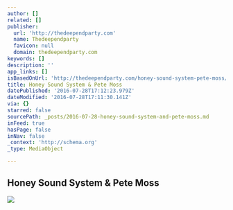 ```yaml
---
author: []
related: []
publisher:
  url: 'http://thedeependparty.com'
  name: Thedeependparty
  favicon: null
  domain: thedeependparty.com
keywords: []
description: ''
app_links: []
isBasedOnUrl: 'http://thedeependparty.com/honey-sound-system-pete-moss/'
title: Honey Sound System & Pete Moss
datePublished: '2016-07-28T17:12:23.979Z'
dateModified: '2016-07-28T17:11:30.141Z'
via: {}
starred: false
sourcePath: _posts/2016-07-28-honey-sound-system-and-pete-moss.md
inFeed: true
hasPage: false
inNav: false
_context: 'http://schema.org'
_type: MediaObject

---
```

<article style=""><h1>Honey Sound System &amp; Pete Moss</h1><img src="http://thedeependparty.com/wp-content/uploads/2016/07/honeysound-64-1200x800.jpg" /></article>